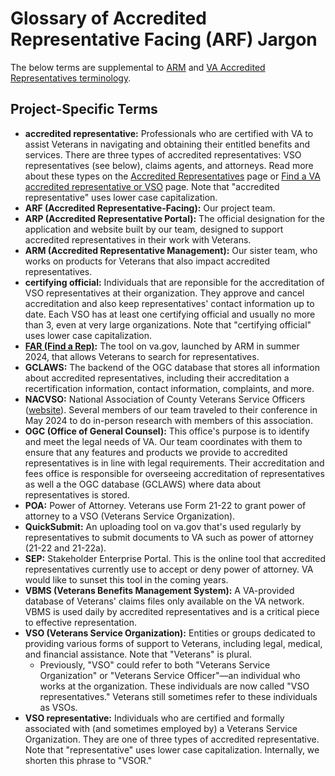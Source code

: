 # Glossary of Accredited Representative Facing (ARF) Jargon

The below terms are supplemental to [ARM](https://github.com/department-of-veterans-affairs/va.gov-team/blob/master/products/accredited-representation-management/research/terminology-definitions.md) and [VA Accredited Representatives terminology](https://www.benefits.va.gov/vso/).

## Project-Specific Terms
  
- **accredited representative:** Professionals who are certified with VA to assist Veterans in navigating and obtaining their entitled benefits and services. There are three types of accredited representatives: VSO representatives (see below), claims agents, and attorneys. Read more about these types on the [Accredited Representatives](https://www.benefits.va.gov/vso/) page or [Find a VA accredited representative or VSO](https://www.va.gov/get-help-from-accredited-representative/find-rep/) page. Note that "accredited representative" uses lower case capitalization.
- **ARF (Accredited Representative-Facing):** Our project team.
- **ARP (Accredited Representative Portal):** The official designation for the application and website built by our team, designed to support accredited representatives in their work with Veterans.
- **ARM (Accredited Representative Management):** Our sister team, who works on products for Veterans that also impact accredited representatives.
- **certifying official:** Individuals that are reponsible for the accreditation of VSO representatives at their organization. They approve and cancel accreditation and also keep representatives' contact information up to date. Each VSO has at least one certifying official and usually no more than 3, even at very large organizations. Note that "certifying official" uses lower case capitalization.
- **[FAR (Find a Rep)](https://www.va.gov/get-help-from-accredited-representative/find-rep/):** The tool on va.gov, launched by ARM in summer 2024, that allows Veterans to search for representatives. 
- **GCLAWS:** The backend of the OGC database that stores all information about accredited representatives, including their accreditation a recertification information, contact information, complaints, and more.
- **NACVSO:** National Association of County Veterans Service Officers ([website](https://www.nacvso.org/)). Several members of our team traveled to their conference in May 2024 to do in-person research with members of this association.
- **OGC (Office of General Counsel):** This office's purpose is to identify and meet the legal needs of VA. Our team coordinates with them to ensure that any features and products we provide to accredited representatives is in line with legal requirements. Their accreditation and fees office is responsible for overseeing accreditation of representatives as well a the OGC database (GCLAWS) where data about representatives is stored.
- **POA:** Power of Attorney. Veterans use Form 21-22 to grant power of attorney to a VSO (Veterans Service Organization).
- **QuickSubmit:** An uploading tool on va.gov that's used regularly by representatives to submit documents to VA such as power of attorney (21-22 and 21-22a).
- **SEP:** Stakeholder Enterprise Portal. This is the online tool that accredited representatives currently use to accept or deny power of attorney. VA would like to sunset this tool in the coming years.
- **VBMS (Veterans Benefits Management System):** A VA-provided database of Veterans' claims files only available on the VA network. VBMS is used daily by accredited representatives and is a critical piece to effective representation.
- **VSO (Veterans Service Organization):** Entities or groups dedicated to providing various forms of support to Veterans, including legal, medical, and financial assistance. Note that "Veterans" is plural.
  - Previously, "VSO" could refer to both "Veterans Service Organization" or "Veterans Service Officer"—an individual who works at the organization. These individuals are now called "VSO representatives." Veterans still sometimes refer to these individuals as VSOs.
- **VSO representative:** Individuals who are certified and formally associated with (and sometimes employed by) a Veterans Service Organization. They are one of three types of accredited representative. Note that "representative" uses lower case capitalization. Internally, we shorten this phrase to "VSOR."


